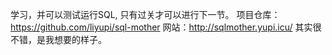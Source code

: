学习，并可以测试运行SQL,
只有过关才可以进行下一节。
项目仓库：https://github.com/liyupi/sql-mother
网站：http://sqlmother.yupi.icu/
其实很不错，是我想要的样子。

